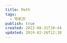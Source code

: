 ```yaml
---
title: Math
tags:
  - 导航页
publish: true
created: 2023-08-31T20:44
updated: 2024-02-26T12:38
---
```

